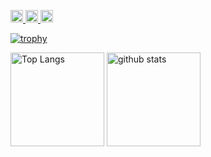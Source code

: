<p align="left">
  <a href="https://github.com/NaN-jp">
    <img height="20" src="https://img.shields.io/github/followers/NaN-jp?label=follow&logo=github&style=flat" />
  </a>
  <a href="http://qiita.com/NaN-jp">
    <img height="20" src="https://qiita-badge.apiapi.app/s/NaN-jp/posts.svg" />
  </a>
  <//qiita.com/NaN-jp">
    <img height="20" src="https://qiita-badge.apiapi.app/s/NaN-jp/contributions.svg" />
  </a>
</p>

[![trophy](https://github-profile-trophy.vercel.app/?username=NaN-jp&theme=onedark&select=SECRET,SSS,SS,S,AAA,AA,A,B,C)](https://github.com/ryo-ma/github-profile-trophy)

<p align="left"> 
  <img alt="Top Langs" height="150px" src="https://github-readme-stats.vercel.app/api/top-langs/?username=NaN-jp&layout=compact&show_icons=true&theme=onedark" />
  <img alt="github stats" height="150px" src="https://github-readme-stats.vercel.app/api?username=NaN-jp&theme=onedark&show_icons=ture" />
</p>
